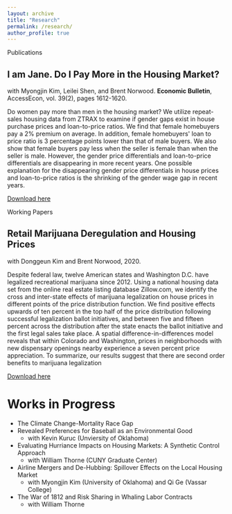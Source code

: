 ```yaml
---
layout: archive
title: "Research"
permalink: /research/
author_profile: true
---
```

Publications
## I am Jane. Do I Pay More in the Housing Market?
with Myongjin Kim, Leilei Shen, and Brent Norwood.
**Economic Bulletin**, AccessEcon, vol. 39(2), pages 1612-1620.

Do women pay more than men in the housing market? We utilize repeat-sales
housing data from ZTRAX to examine if gender gaps exist in house purchase prices
and loan-to-price ratios. We find that female homebuyers pay a 2% premium on
average. In addition, female homebuyers' loan to price ratio is 3 percentage
points lower than that of male buyers. We also show that female buyers pay
less when the seller is female than when the seller is male. However, the
gender price differentials and loan-to-price differentials are disappearing
in more recent years. One possible explanation for the disappearing gender
price differentials in house prices and loan-to-price ratios is the shrinking
of the gender wage gap in recent years.

[Download here](http://seantoconnor.github.io/files/gender_housing.pdf)

Working Papers
## Retail Marijuana Deregulation and Housing Prices
with Donggeun Kim and Brent Norwood, 2020.

Despite federal law, twelve American states and Washington D.C. have legalized recreational marijuana since 2012. Using a national housing data set from the online real estate listing database Zillow.com, we identify the cross and inter-state effects of marijuana legalization on house prices in different points of the price distribution function. We find positive effects upwards of ten percent in the top half of the price distribution following successful legalization ballot initiatives, and between five and fifteen percent across the distribution after the state enacts the ballot initiative and the first legal sales take place. A spatial difference-in-differences model reveals that within Colorado and Washington, prices in neighborhoods with new dispensary openings nearby experience a seven percent price appreciation. To summarize, our results suggest that there are second order benefits to marijuana legalization

[Download here](http://seantoconnor.github.io/files/pot_v2.pdf)

Works in Progress
======
* The Climate Change-Mortality Race Gap 
* Revealed Preferences for Baseball as an Environmental Good
  * with Kevin Kuruc (Unviersity of Oklahoma)
* Evaluating Hurriance Impacts on Housing Markets: A Synthetic Control Approach
  * with William Thorne (CUNY Graduate Center)
* Airline Mergers and De-Hubbing: Spillover Effects on the Local Housing Market
  * with Myongjin Kim (University of Oklahoma) and Qi Ge (Vassar College)
* The War of 1812 and Risk Sharing in Whaling Labor Contracts
  * with William Thorne
